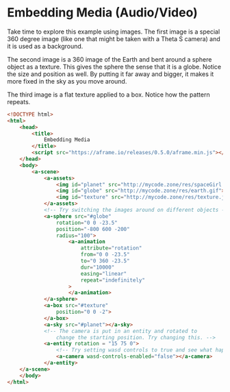 # Embedding Media (Audio/Video)

Take time to explore this example using images. The first image is a special 360 degree image (like one that might be taken with a Theta S camera) and it is used as a background.

The second image is a 360 image of the Earth and bent around a sphere object as a texture. This gives the sphere the sense that it is a globe. Notice the size and position as well. By putting it far away and bigger, it makes it more fixed in the sky as you move around.

The third image is a flat texture applied to a box. Notice how the pattern repeats.


```html
<!DOCTYPE html>
<html>
    <head>
        <title>
            Embedding Media
        </title>
        <script src="https://aframe.io/releases/0.5.0/aframe.min.js"></script>
    </head>
    <body>
        <a-scene>
            <a-assets>
                <img id="planet" src="http://mycode.zone/res/spaceGirl.png">
                <img id="globe" src="http://mycode.zone/res/earth.gif">
                <img id="texture" src="http://mycode.zone/res/texture.jpg">
            </a-assets>
            <!-- Try switching the images around on different objects -->
            <a-sphere src="#globe" 
                rotation="0 0 -23.5" 
                position="-800 600 -200"
                radius="100">
                    <a-animation
                        attribute="rotation"
                        from="0 0 -23.5"
                        to="0 360 -23.5"
                        dur="10000"
                        easing="linear"
                        repeat="indefinitely"
                    >
                    </a-animation>
            </a-sphere>
            <a-box src="#texture"
                position="0 0 -2">
            </a-box>
            <a-sky src="#planet"></a-sky>
            <!-- The camera is put in an entity and rotated to
                change the starting position. Try changing this. -->
            <a-entity rotation = "15 75 0">
                <!-- Try setting wasd controls to true and see what happens -->
                <a-camera wasd-controls-enabled="false"></a-camera>
            </a-entity>
    </a-scene>
    </body>
</html>
```